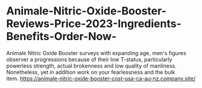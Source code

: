 # Animale-Nitric-Oxide-Booster-Reviews-Price-2023-Ingredients-Benefits-Order-Now-
Animale Nitric Oxide Booster surveys with expanding age, men's figures observer a progressions because of their low T-status, particularly powerless strength, actual brokenness and low quality of manliness. Nonetheless, yet in addition work on your fearlessness and the bulk item. https://animale-nitric-oxide-booster-cost-usa-ca-au-nz.company.site/
